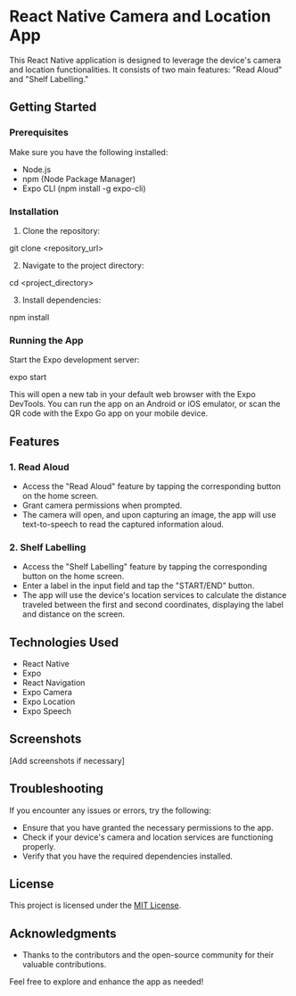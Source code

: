 # React Native Camera and Location App

This React Native application is designed to leverage the device's camera and location functionalities. It consists of two main features: "Read Aloud" and "Shelf Labelling."

## Getting Started

### Prerequisites

Make sure you have the following installed:

- Node.js
- npm (Node Package Manager)
- Expo CLI (npm install -g expo-cli)

### Installation

1. Clone the repository:

git clone <repository_url>

2. Navigate to the project directory:

cd <project_directory>

3. Install dependencies:

npm install

### Running the App

Start the Expo development server:

expo start

This will open a new tab in your default web browser with the Expo DevTools. You can run the app on an Android or iOS emulator, or scan the QR code with the Expo Go app on your mobile device.

## Features

### 1. Read Aloud

- Access the "Read Aloud" feature by tapping the corresponding button on the home screen.
- Grant camera permissions when prompted.
- The camera will open, and upon capturing an image, the app will use text-to-speech to read the captured information aloud.

### 2. Shelf Labelling

- Access the "Shelf Labelling" feature by tapping the corresponding button on the home screen.
- Enter a label in the input field and tap the "START/END" button.
- The app will use the device's location services to calculate the distance traveled between the first and second coordinates, displaying the label and distance on the screen.

## Technologies Used

- React Native
- Expo
- React Navigation
- Expo Camera
- Expo Location
- Expo Speech

## Screenshots

[Add screenshots if necessary]

## Troubleshooting

If you encounter any issues or errors, try the following:

- Ensure that you have granted the necessary permissions to the app.
- Check if your device's camera and location services are functioning properly.
- Verify that you have the required dependencies installed.

## License

This project is licensed under the [MIT License](LICENSE).

## Acknowledgments

- Thanks to the contributors and the open-source community for their valuable contributions.

Feel free to explore and enhance the app as needed!
